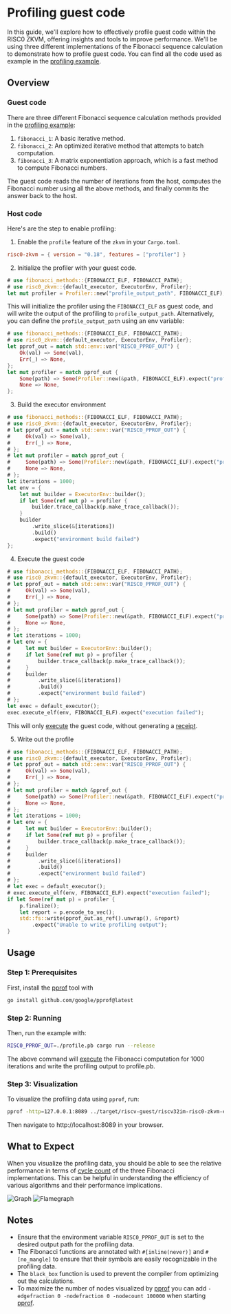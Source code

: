 # Profiling guest code

In this guide, we'll explore how to effectively profile guest code within the RISC0 ZKVM, offering insights and tools to improve performance.
We'll be using three different implementations of the Fibonacci sequence calculation to demonstrate how to profile guest code.
You can find all the code used as example in the [profiling example].

## Overview

### Guest code

There are three different Fibonacci sequence calculation methods provided in the [profiling example]:

1. `fibonacci_1`: A basic iterative method.
2. `fibonacci_2`: An optimized iterative method that attempts to batch computation.
3. `fibonacci_3`: A matrix exponentiation approach, which is a fast method to compute Fibonacci numbers.

The guest code reads the number of iterations from the host, computes the Fibonacci number using all the above methods, and finally commits the answer back to the host.

### Host code

Here's are the step to enable profiling:

1. Enable the `profile` feature of the `zkvm` in your `Cargo.toml`.

```toml
risc0-zkvm = { version = "0.18", features = ["profiler"] }
```

2. Initialize the profiler with your guest code.

```rust
# use fibonacci_methods::{FIBONACCI_ELF, FIBONACCI_PATH};
# use risc0_zkvm::{default_executor, ExecutorEnv, Profiler};
let mut profiler = Profiler::new("profile_output_path", FIBONACCI_ELF);
```

This will initialize the profiler using the `FIBONACCI_ELF` as guest code, and will write the output of the profiling to `profile_output_path`.
Alternatively, you can define the `profile_output_path` using an env variable:

```rust
# use fibonacci_methods::{FIBONACCI_ELF, FIBONACCI_PATH};
# use risc0_zkvm::{default_executor, ExecutorEnv, Profiler};
let pprof_out = match std::env::var("RISC0_PPROF_OUT") {
    Ok(val) => Some(val),
    Err(_) => None,
};
let mut profiler = match pprof_out {
    Some(path) => Some(Profiler::new(&path, FIBONACCI_ELF).expect("profiler creation failed")),
    None => None,
};
```

3. Build the executor environment

```rust
# use fibonacci_methods::{FIBONACCI_ELF, FIBONACCI_PATH};
# use risc0_zkvm::{default_executor, ExecutorEnv, Profiler};
# let pprof_out = match std::env::var("RISC0_PPROF_OUT") {
#     Ok(val) => Some(val),
#     Err(_) => None,
# };
# let mut profiler = match pprof_out {
#     Some(path) => Some(Profiler::new(&path, FIBONACCI_ELF).expect("profiler creation failed")),
#     None => None,
# };
let iterations = 1000;
let env = {
    let mut builder = ExecutorEnv::builder();
    if let Some(ref mut p) = profiler {
        builder.trace_callback(p.make_trace_callback());
    }
    builder
        .write_slice(&[iterations])
        .build()
        .expect("environment build failed")
};
```

4. Execute the guest code

```rust
# use fibonacci_methods::{FIBONACCI_ELF, FIBONACCI_PATH};
# use risc0_zkvm::{default_executor, ExecutorEnv, Profiler};
# let pprof_out = match std::env::var("RISC0_PPROF_OUT") {
#     Ok(val) => Some(val),
#     Err(_) => None,
# };
# let mut profiler = match pprof_out {
#     Some(path) => Some(Profiler::new(&path, FIBONACCI_ELF).expect("profiler creation failed")),
#     None => None,
# };
# let iterations = 1000;
# let env = {
#     let mut builder = ExecutorEnv::builder();
#     if let Some(ref mut p) = profiler {
#         builder.trace_callback(p.make_trace_callback());
#     }
#     builder
#         .write_slice(&[iterations])
#         .build()
#         .expect("environment build failed")
# };
let exec = default_executor();
exec.execute_elf(env, FIBONACCI_ELF).expect("execution failed");
```

This will only [execute] the guest code, without generating a [receipt].

5. Write out the profile

```rust
# use fibonacci_methods::{FIBONACCI_ELF, FIBONACCI_PATH};
# use risc0_zkvm::{default_executor, ExecutorEnv, Profiler};
# let pprof_out = match std::env::var("RISC0_PPROF_OUT") {
#     Ok(val) => Some(val),
#     Err(_) => None,
# };
# let mut profiler = match &pprof_out {
#     Some(path) => Some(Profiler::new(&path, FIBONACCI_ELF).expect("profiler creation failed")),
#     None => None,
# };
# let iterations = 1000;
# let env = {
#     let mut builder = ExecutorEnv::builder();
#     if let Some(ref mut p) = profiler {
#         builder.trace_callback(p.make_trace_callback());
#     }
#     builder
#         .write_slice(&[iterations])
#         .build()
#         .expect("environment build failed")
# };
# let exec = default_executor();
# exec.execute_elf(env, FIBONACCI_ELF).expect("execution failed");
if let Some(ref mut p) = profiler {
    p.finalize();
    let report = p.encode_to_vec();
    std::fs::write(pprof_out.as_ref().unwrap(), &report)
        .expect("Unable to write profiling output");
}
```

## Usage

### Step 1: Prerequisites

First, install the [pprof] tool with

```bash
go install github.com/google/pprof@latest
```

### Step 2: Running

Then, run the example with:

```bash
RISC0_PPROF_OUT=./profile.pb cargo run --release
```

The above command will [execute] the Fibonacci computation for 1000 iterations and write the profiling output to profile.pb.

### Step 3: Visualization

To visualize the profiling data using `pprof`, run:

```bash
pprof -http=127.0.0.1:8089 ../target/riscv-guest/riscv32im-risc0-zkvm-elf/release/fibonacci profile.pb
```

Then navigate to http://localhost:8089 in your browser.

## What to Expect

When you visualize the profiling data, you should be able to see the relative performance in terms of [cycle count] of the three Fibonacci implementations.
This can be helpful in understanding the efficiency of various algorithms and their performance implications.

![Graph](/img/profiling_graph.png)
![Flamegraph](/img/profiling_flamegraph.png)

## Notes

- Ensure that the environment variable `RISC0_PPROF_OUT` is set to the desired output path for the profiling data.
- The Fibonacci functions are annotated with `#[inline(never)]` and `#[no_mangle]` to ensure that their symbols are easily recognizable in the profiling data.
- The `black_box` function is used to prevent the compiler from optimizing out the calculations.
- To maximize the number of nodes visualized by [pprof] you can add `-edgefraction 0 -nodefraction 0 -nodecount 100000` when starting [pprof].

[profiling example]: https://github.com/risc0/risc0/examples/profiling
[pprof]: https://github.com/google/pprof
[receipt]: /terminology#receipt
[cycle count]: /terminology#clock-cycles
[execute]: /terminology#execute
